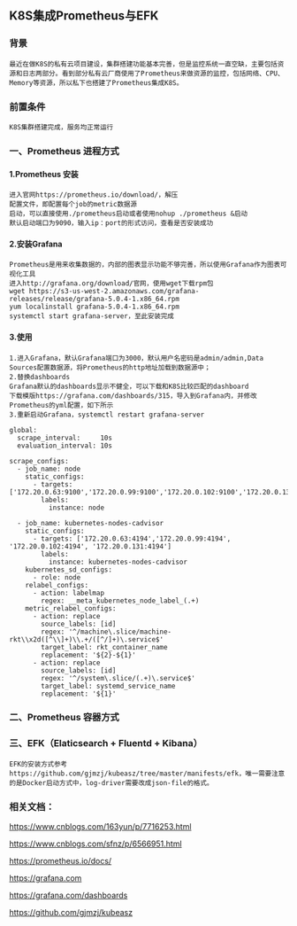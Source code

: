 ## K8S集成Prometheus与EFK 

### 背景

```
最近在做K8S的私有云项目建设，集群搭建功能基本完善，但是监控系统一直空缺，主要包括资源和日志两部分。看到部分私有云厂商使用了Prometheus来做资源的监控，包括网络、CPU、Memory等资源，所以私下也搭建了Prometheus集成K8S。
```

### 前置条件

```
K8S集群搭建完成，服务均正常运行
```

### 一、Prometheus 进程方式

#### 1.Prometheus 安装

```
进入官网https://prometheus.io/download/，解压
配置文件，即配置每个job的metric数据源
启动，可以直接使用./prometheus启动或者使用nohup ./prometheus &启动
默认启动端口为9090，输入ip：port的形式访问，查看是否安装成功
```

#### 2.安装Grafana

```
Prometheus是用来收集数据的，内部的图表显示功能不够完善，所以使用Grafana作为图表可视化工具
进入http://grafana.org/download/官网，使用wget下载rpm包
wget https://s3-us-west-2.amazonaws.com/grafana-releases/release/grafana-5.0.4-1.x86_64.rpm
yum localinstall grafana-5.0.4-1.x86_64.rpm
systemctl start grafana-server，至此安装完成
```

#### 3.使用

```
1.进入Grafana，默认Grafana端口为3000，默认用户名密码是admin/admin,Data Sources配置数据源，将Prometheus的http地址加载到数据源中；
2.替换dashboards
Grafana默认的dashboards显示不健全，可以下载和K8S比较匹配的dashboard
下载模版https://grafana.com/dashboards/315，导入到Grafana内，并修改Prometheus的yml配置，如下所示
3.重新启动Grafana，systemctl restart grafana-server
```

```
global:
  scrape_interval:     10s
  evaluation_interval: 10s

scrape_configs:
  - job_name: node
    static_configs:
      - targets: ['172.20.0.63:9100','172.20.0.99:9100','172.20.0.102:9100','172.20.0.131:9100']
        labels:
          instance: node

  - job_name: kubernetes-nodes-cadvisor
    static_configs:
      - targets: ['172.20.0.63:4194','172.20.0.99:4194', '172.20.0.102:4194', '172.20.0.131:4194']
        labels:
          instance: kubernetes-nodes-cadvisor
    kubernetes_sd_configs:
      - role: node
    relabel_configs:
      - action: labelmap
        regex: __meta_kubernetes_node_label_(.+)
    metric_relabel_configs:
      - action: replace
        source_labels: [id]
        regex: '^/machine\.slice/machine-rkt\\x2d([^\\]+)\\.+/([^/]+)\.service$'
        target_label: rkt_container_name
        replacement: '${2}-${1}'
      - action: replace
        source_labels: [id]
        regex: '^/system\.slice/(.+)\.service$'
        target_label: systemd_service_name
        replacement: '${1}'
```



### 二、Prometheus 容器方式

### 三、EFK（Elaticsearch + Fluentd + Kibana）

```
EFK的安装方式参考 https://github.com/gjmzj/kubeasz/tree/master/manifests/efk，唯一需要注意的是Docker启动方式中，log-driver需要改成json-file的格式。
```



### 相关文档：

https://www.cnblogs.com/163yun/p/7716253.html

https://www.cnblogs.com/sfnz/p/6566951.html

https://prometheus.io/docs/

https://grafana.com

https://grafana.com/dashboards

https://github.com/gjmzj/kubeasz

